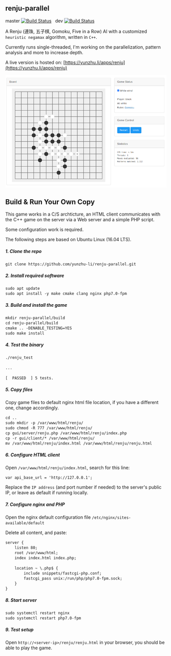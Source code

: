 renju-parallel
------

master [![Build Status](https://travis-ci.org/yunzhu-li/renju-parallel.svg?branch=master)](https://travis-ci.org/yunzhu-li/renju-parallel) &nbsp; dev [![Build Status](https://travis-ci.org/yunzhu-li/renju-parallel.svg?branch=dev)](https://travis-ci.org/yunzhu-li/renju-parallel)


A Renju (連珠, 五子棋, Gomoku, Five in a Row) AI with a customized `heuristic negamax` algorithm, written in `C++`.

Currently runs single-threaded, I'm working on the parallelization, pattern analysis and more to increase depth.

A live version is hosted on: [https://yunzhu.li/apps/renju](https://yunzhu.li/apps/renju)

![Alt text](gui/screenshots/00.png?raw=true "Screenshot")

Build & Run Your Own Copy
-----

This game works in a C/S archticture, an HTML client communicates with the C++ game on the server via a Web server and a simple PHP script.

Some configuration work is required.

The following steps are based on Ubuntu Linux (16.04 LTS).

##### 1. Clone the repo
```
git clone https://github.com/yunzhu-li/renju-parallel.git
```

##### 2. Install required software

```
sudo apt update
sudo apt install -y make cmake clang nginx php7.0-fpm
```

##### 3. Build and install the game
```
mkdir renju-parallel/build
cd renju-parallel/build
cmake .. -DENABLE_TESTING=YES
sudo make install
```

##### 4. Test the binary
```
./renju_test

...

[  PASSED  ] 5 tests.
```

##### 5. Copy files
Copy game files to default nginx html file location, if you have a different one, change accordingly.
```
cd ..
sudo mkdir -p /var/www/html/renju/
sudo chmod -R 777 /var/www/html/renju/
cp gui/server/renju.php /var/www/html/renju/index.php
cp -r gui/client/* /var/www/html/renju/
mv /var/www/html/renju/index.html /var/www/html/renju/renju.html
```

##### 6. Configure HTML client
Open `/var/www/html/renju/index.html`, search for this line:
```
var api_base_url = 'http://127.0.0.1';
```

Replace the `IP address` (and port number if needed) to the server's public IP, or leave as default if running locally.


##### 7. Configure nginx and PHP
Open the nginx default configuration file `/etc/nginx/sites-available/default`

Delete all content, and paste:
```
server {
    listen 80;
    root /var/www/html;
    index index.html index.php;

    location ~ \.php$ {
        include snippets/fastcgi-php.conf;
        fastcgi_pass unix:/run/php/php7.0-fpm.sock;
    }
}
```

##### 8. Start server
```
sudo systemctl restart nginx
sudo systemctl restart php7.0-fpm
```

##### 9. Test setup
Open `http://<server-ip>/renju/renju.html` in your browser, you should be able to play the game.
